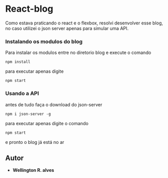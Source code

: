 # React-blog
Como estava praticando o react e o flexbox, resolvi desenvolver esse blog, no caso utilizei o json server apenas para simular uma API.

### Instalando os modulos do blog
Para instalar os modulos entre no diretorio blog e execute o comando
```
npm install
```
para executar apenas digite
```
npm start
```
### Usando a API
antes de tudo faça o download do json-server

```
npm i json-server -g
```
para executar apenas digite o comando

```
npm start
```
e pronto o blog já está no ar

## Autor

* **Wellington R. alves**

